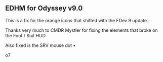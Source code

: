 ## EDHM for Odyssey v9.0

This is a fix for the orange icons that shifted with the FDev 9 update.

Thanks very much to CMDR Mystler for fixing the elements that broke on the Foot / Suit HUD

Also fixed is the SRV mouse dot •

o7
